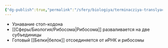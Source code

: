 ```yaml
---
{"dg-publish":true,"permalink":"/sfery/biologiya/terminacziya-translyaczii/","tags":["Общаябиология"]}
---
```


- Узнавание стоп-кодона
- [[Сферы/Биология/Рибосома\|Рибосома]] разваливается на две субъединицы
- Готовый [[Белки\|белок]] отсоединяется от иРНК и рибосомы